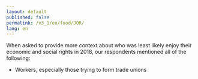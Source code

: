 ```yaml
---
layout: default
published: false
permalink: /v3_1/en/food/JOR/
lang: en
---
```


When asked to provide more context about who was least likely enjoy their economic and social rights in 2018, our respondents mentioned all of the following:
-	Workers, especially those trying to form trade unions

